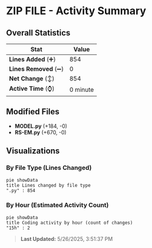 # ZIP FILE - Activity Summary 

## Overall Statistics

| Stat                   | Value                                                             |
| ---------------------- | ----------------------------------------------------------------- |
| **Lines Added** (➕)   | 854                                          |
| **Lines Removed** (➖) | 0                                        |
| **Net Change** (↕)    | 854                |
| **Active Time** (⌚)   | 0 minute |


## Modified Files
- **MODEL.py** (+184, -0)
- **RS-EM.py** (+670, -0)

## Visualizations

### By File Type (Lines Changed)

```mermaid
pie showData
title Lines changed by file type
".py" : 854
```

### By Hour (Estimated Activity Count)

```mermaid
pie showData
title Coding activity by hour (count of changes)
"15h" : 2
```


> **Last Updated:** 5/26/2025, 3:51:37 PM
